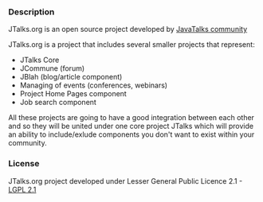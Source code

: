 ### Description

JTalks.org is an open source project developed by [JavaTalks community](http://jtalks.org)

JTalks.org is a project that includes several smaller projects that represent:

* JTalks Core
* JCommune (forum)
* JBlah (blog/article component)
* Managing of events (conferences, webinars)
* Project Home Pages component
* Job search component

All these projects are going to have a good integration between each other and so they will 
be united under one core project JTalks which will provide an ability to include/exlude components you don't want to exist within your community.

### License

JTalks.org project developed under Lesser General Public Licence 2.1 - [LGPL 2.1](http://www.gnu.org/licenses/lgpl-2.1.html)
 
